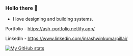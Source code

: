 ### Hello there 👋

- I love designing and building systems.

Portfolio - https://ash-portfolio.netlify.app/

LinkedIn - https://www.linkedin.com/in/ashwinkumarpillai/

[![My GitHub stats](https://github-readme-stats.vercel.app/api?username=AshwinkumarPillai)](https://github.com/AshwinkumarPillai/github-readme-stats)

<!--
**AshwinkumarPillai/AshwinkumarPillai** is a ✨ _special_ ✨ repository because its `README.md` (this file) appears on your GitHub profile.

Here are some ideas to get you started:

- 🔭 I’m currently working on ...
- 🌱 I’m currently learning ...
- 👯 I’m looking to collaborate on ...
- 🤔 I’m looking for help with ...
- 💬 Ask me about ...
- 📫 How to reach me: ...
- 😄 Pronouns: ...
- ⚡ Fun fact: ...
-->
